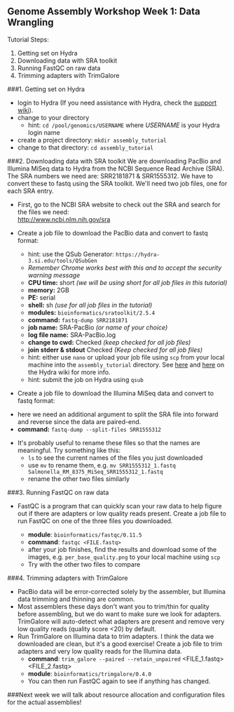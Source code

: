 Genome Assembly Workshop Week 1: Data Wrangling
---

Tutorial Steps:  
1. Getting set on Hydra  
2. Downloading data with SRA toolkit  
3. Running FastQC on raw data  
4. Trimming adapters with TrimGalore  

###1. Getting set on Hydra
* login to Hydra (If you need assistance with Hydra, check the [support wiki](https://confluence.si.edu/display/HPC/High+Performance+Computing)).
* change to your directory  
    + hint: `cd /pool/genomics/USERNAME` where *USERNAME* is your Hydra login name
* create a project directory: ```mkdir assembly_tutorial```  
* change to that directory: ```cd assembly_tutorial```

###2. Downloading data with SRA toolkit 
We are downloading PacBio and Illumina MiSeq data to Hydra from the NCBI Sequence Read Archive (SRA). The SRA numbers we need are: SRR2181871 & SRR1555312. We have to convert these to fastq using the SRA toolkit. We'll need two job files, one for each SRA entry. 

* First, go to the NCBI SRA website to check out the SRA and search for the files we need:  
http://www.ncbi.nlm.nih.gov/sra  
 
* Create a job file to download the PacBio data and convert to fastq format:  
	+ hint: use the QSub Generator: ```https://hydra-3.si.edu/tools/QSubGen```
    + *Remember Chrome works best with this and to accept the security warning message*  
    + **CPU time:** short *(we will be using short for all job files in this tutorial)*
    + **memory:** 2GB
    + **PE:** serial
    + **shell:** sh *(use for all job files in the tutorial)*
    + **modules:** ```bioinformatics/sratoolkit/2.5.4```
    + **command:** 
    ```fastq-dump SRR2181871```  
    + **job name:** SRA-PacBio *(or name of your choice)*  
    + **log file name:** SRA-PacBio.log  
    + **change to cwd:** Checked *(keep checked for all job files)*  
    + **join stderr & stdout** Checked *(Keep checked for all job files)*  
    + hint: either use ```nano``` or upload your job file using ```scp``` from your local machine into the `assembly_tutorial` directory. See [here](https://confluence.si.edu/display/HPC/Disk+Space+and+Disk+Usage) and [here](https://confluence.si.edu/display/HPC/Transferring+files+to+or+from+Hydra) on the Hydra wiki for more info.  
    + hint: submit the job on Hydra using ```qsub```  


* Create a job file to download the Illumina MiSeq data and convert to fastq format:  
 + here we need an additional argument to split the SRA file into forward and reverse since the data are paired-end.
 + **command:** 
```fastq-dump --split-files SRR1555312```

* It's probably useful to rename these files so that the names are meaningful. Try something like this:  
	+ ```ls``` to see the current names of the files you just downloaded   
	+ use ```mv``` to rename them, e.g. ```mv SRR1555312_1.fastq Salmonella_RM_8375_MiSeq_SRR1555312_1.fastq```  
	+ rename the other two files similarly  

	
###3. Running FastQC on raw data

* FastQC is a program that can quickly scan your raw data to help figure out if there are adapters or low quality reads present. Create a job file to run FastQC on one of the three files you downloaded.
  
	+ **module**: ```bioinformatics/fastqc/0.11.5```
	+ **command**: ```fastqc <FILE.fastq>```
	+ after your job finishes, find the results and download some of the images, e.g. ```per_base_quality.png``` to your local machine using ```scp```
	+ Try with the other two files to compare

###4. Trimming adapters with TrimGalore 
* PacBio data will be error-corrected solely by the assembler, but Illumina data trimming and thinning are common.
* Most assemblers these days don't want you to trim/thin for quality before assembling, but we do want to make sure we look for adapters. TrimGalore will auto-detect what adapters are present and remove very low quality reads (quality score <20) by default.  
* Run TrimGalore on Illumina data to trim adapters. I think the data we downloaded are clean, but it's a good exercise! Create a job file to trim adapters and very low quality reads for the Illumina data.
	+ **command**: ```trim_galore --paired --retain_unpaired``` <FILE_1.fastq> <FILE_2.fastq>  
	+ **module**: ```bioinformatics/trimgalore/0.4.0```
	+ You can then run FastQC again to see if anything has changed.

###Next week we will talk about resource allocation and configuration files for the actual assemblies!


